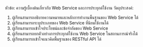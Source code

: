 หัวข้อ: ความรู้เบื้องต้นเกี่ยวกับ Web Service และการประยุกต์ใช้งาน
วัตถุประสงค์:
  1. ผู้เรียนสามารถอธิบายความหมายและหลักการทำงานพื้นฐานของ Web Service ได้
  2. ผู้เรียนสามารถระบุประเภทของ Web Service ที่นิยมใช้งานได้
  3. ผู้เรียนสามารถเข้าใจประโยชน์และข้อจำกัดของ Web Service
  4. ผู้เรียนสามารถยกตัวอย่างการประยุกต์ใช้งาน Web Service ในสถานการณ์จริงได้
  5. ผู้เรียนสามารถเข้าใจแนวคิดพื้นฐานของ RESTful API ได้
